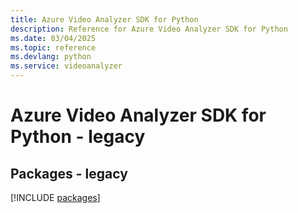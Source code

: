 ```yaml
---
title: Azure Video Analyzer SDK for Python
description: Reference for Azure Video Analyzer SDK for Python
ms.date: 03/04/2025
ms.topic: reference
ms.devlang: python
ms.service: videoanalyzer
---
```

# Azure Video Analyzer SDK for Python - legacy
## Packages - legacy
[!INCLUDE [packages](video-analyzer-index.md)]